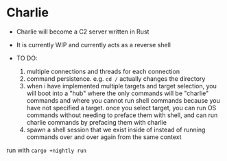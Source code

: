 # Charlie

- Charlie will become a C2 server written in Rust 
- It is currently WIP and currently acts as a reverse shell

- TO DO:
    1. multiple connections and threads for each connection
    3. command persistence. e.g. `cd /` actually changes the directory
    4. when i have implemented multiple targets and target selection, you will boot into a "hub" where the only commands will be "charlie" commands and where you cannot run shell commands because you have not specified a target. once you select target, you can run OS commands without needing to preface them with shell, and can run charlie commands by prefacing them with charlie
    5. spawn a shell session that we exist inside of instead of running commands over and over again from the same context

run with `cargo +nightly run`
